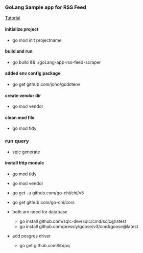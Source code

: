 ### GoLang Sample app for RSS Feed

[Tutorial](https://www.youtube.com/watch?v=dpXhDzgUSe4)

#### initialize project 
- go mod init projectname
#### build and run
- go build && ./goLang-app-rss-feed-scraper
#### added env config package
- go get github.com/joho/godotenv
#### create vendor dir
- go mod vendor
#### clean mod file 
- go mod tidy
### run query
- sqlc generate

#### install http module
- go mod tidy
- go mod vendor
- go get -u github.com/go-chi/chi/v5
- go get  github.com/go-chi/cors

- both are need for database 
    - go install github.com/sqlc-dev/sqlc/cmd/sqlc@latest
    - go install github.com/pressly/goose/v3/cmd/goose@latest
- add posgres driver
    - go get github.com/lib/pq


